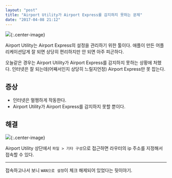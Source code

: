 ```yaml
---
layout: "post"
title: "Airport Utility가 Airport Express를 감지하지 못하는 문제"
date: "2017-04-08 21:12"
---
```


![](http://d.pr/i/2Vln+){:.center-image}

Airport Utility는 Airport Express의 설정을 관리하기 위한 툴이다. 애플이 만든 어플리케이션답게 잘 되면 상당히 편리하지만 안 되면 아주 피곤하다.

오늘같은 경우는 Airport Utility가 Airport Express를 감지하지 못하는 상황에 처했다. 인터넷은 잘 되는데(어째서인지 상당히 느릴지언정) Airport Express만 못 잡는다.

## 증상

- 인터넷은 멀쩡하게 작동한다.
- Airport Utility가 Airport Express를 감지하지 못할 뿐이다.

## 해결

![](http://d.pr/i/Nxk5+){:.center-image}

Airport Utility 상단에서 `파일 > 기타 구성`으로 접근하면 라우터의 ip 주소를 지정해서 접속할 수 있다.

- - -

접속하고나서 보니 `WAN으로 설정`이 체크 해제되어 있었다는 뒷이야기.
